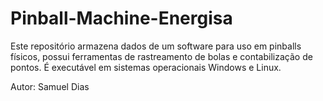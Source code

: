 # Pinball-Machine-Energisa

Este repositório armazena dados de um software para uso em pinballs físicos, possui ferramentas de rastreamento de bolas e contabilização de pontos. É executável em sistemas operacionais Windows e Linux.

Autor:
    Samuel Dias